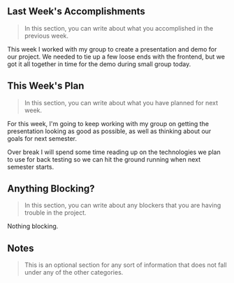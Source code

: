 ## Last Week's Accomplishments

> In this section, you can write about what you accomplished in the previous week.

This week I worked with my group to create a presentation and demo for our project. We needed to tie up a few loose ends with the frontend, but we got it all together in time for the demo during small group today.

## This Week's Plan

> In this section, you can write about what you have planned for next week.

For this week, I'm going to keep working with my group on getting the presentation looking as good as possible, as well as thinking about our goals for next semester.

Over break I will spend some time reading up on the technologies we plan to use for back testing so we can hit the ground running when next semester starts.

## Anything Blocking?

> In this section, you can write about any blockers that you are having trouble in the project.

Nothing blocking.

## Notes

> This is an optional section for any sort of information that does not fall under any of the other categories.
